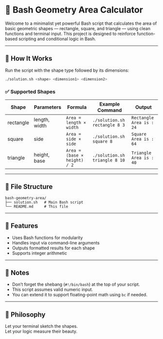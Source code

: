 # 📐 Bash Geometry Area Calculator

Welcome to a minimalist yet powerful Bash script that calculates the area of basic geometric shapes — rectangle, square, and triangle — using clean functions and terminal input. This project is designed to reinforce function-based scripting and conditional logic in Bash.

---

## 🚀 How It Works

Run the script with the shape type followed by its dimensions:

```bash
./solution.sh <shape> <dimension1> <dimension2>
```

### ✅ Supported Shapes

| Shape     | Parameters         | Formula                        | Example Command                  | Output                              |
|-----------|--------------------|--------------------------------|----------------------------------|-------------------------------------|
| rectangle | length, width      | `Area = length × width`        | `./solution.sh rectangle 8 3`    | `Rectangle Area is : 24`            |
| square    | side               | `Area = side × side`           | `./solution.sh square 8`         | `Square Area is : 64`               |
| triangle  | height, base       | `Area = (base × height) / 2`   | `./solution.sh triangle 8 10`    | `Triangle Area is : 40`             |

---

## 📁 File Structure

```
bash-geometry-area/
├── solution.sh   # Main Bash script
└── README.md     # This file
```

---

## 🧪 Features

- Uses Bash functions for modularity
- Handles input via command-line arguments
- Outputs formatted results for each shape
- Supports integer arithmetic

---

## 📌 Notes

- Don’t forget the shebang (`#!/bin/bash`) at the top of your script.
- This script assumes valid numeric input.
- You can extend it to support floating-point math using `bc` if needed.

---

## 🧠 Philosophy

>
Let your terminal sketch the shapes.  
Let your logic measure their beauty.

